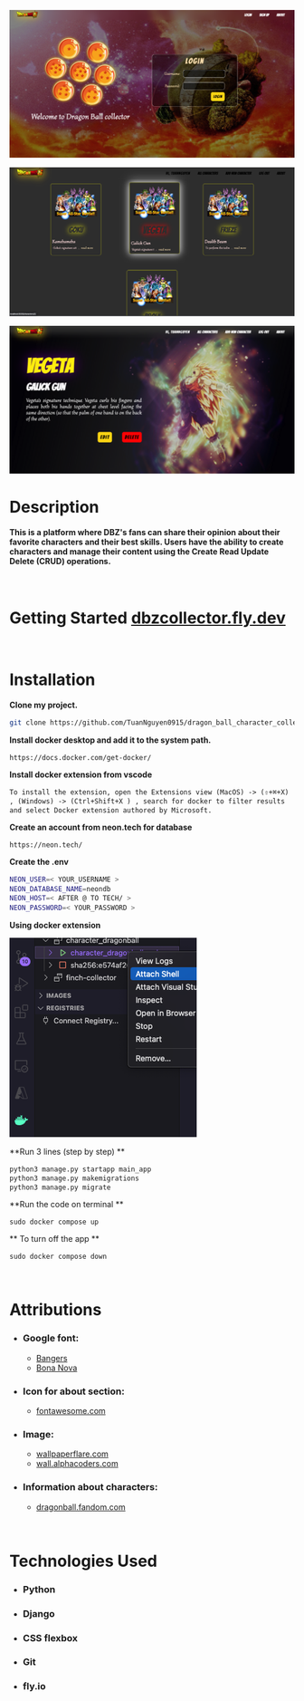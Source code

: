 ![homepage](/main_app/static/images/readme/home.png)

![allchars](/main_app/static/images/readme/chars.png)

![details](/main_app/static/images/readme/detail.png)

# Description

#### This is a platform where DBZ's fans can share their opinion about their favorite characters and their best skills. Users have the ability to create characters and manage their content using the Create Read Update Delete (CRUD) operations.


<p>&nbsp;</p>

# **Getting Started  [dbzcollector.fly.dev](https://dbzcollector.fly.dev/about)**


<p>&nbsp;</p>

# Installation

**Clone my project.**

```bash
git clone https://github.com/TuanNguyen0915/dragon_ball_character_collector
```

**Install docker desktop and add it to the system path.**

```
https://docs.docker.com/get-docker/
```

**Install docker extension from vscode**
```
To install the extension, open the Extensions view (MacOS) -> (⇧+⌘+X) , (Windows) -> (Ctrl+Shift+X ) , search for docker to filter results and select Docker extension authored by Microsoft.
```
**Create an account from neon.tech for database**
```
https://neon.tech/
```

**Create the .env**

```bash
NEON_USER=< YOUR_USERNAME >
NEON_DATABASE_NAME=neondb
NEON_HOST=< AFTER @ TO TECH/ >
NEON_PASSWORD=< YOUR_PASSWORD >
```
**Using docker extension**

![shell](/main_app/static/images/readme/shell.png)

**Run 3 lines (step by step) **
```
python3 manage.py startapp main_app
python3 manage.py makemigrations
python3 manage.py migrate
```

**Run the code on terminal **
```
sudo docker compose up
```
** To turn off the app **
```
sudo docker compose down
```

<p>&nbsp;</p>

# Attributions

- ### Google font:
    -   [Bangers](https://fonts.google.com/?query=bangers)
    -   [Bona Nova](https://fonts.google.com/?query=Bona+Nova)

- ### Icon for about section:
    -   [fontawesome.com](https://fontawesome.com/)

- ### Image:
    -   [wallpaperflare.com](https://www.wallpaperflare.com/search?wallpaper=Dragon+Ball+Super)
    -   [wall.alphacoders.com](https://wall.alphacoders.com/by_sub_category.php?id=179743&name=Dragon+Ball+Z+Wallpapers)

- ### Information about characters:
    -   [dragonball.fandom.com](https://dragonball.fandom.com/wiki/Main_Page)

<p>&nbsp;</p>

# Technologies Used

- ### Python
- ### Django
- ### CSS flexbox
- ### Git
- ### fly.io
